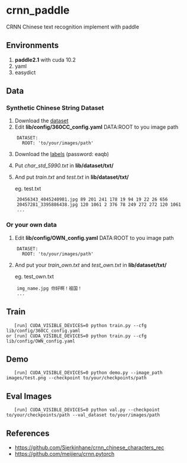 # crnn_paddle
CRNN Chinese text recognition implement with paddle
## Environments
1. **paddle2.1** with cuda 10.2
2. yaml
3. easydict
## Data
### Synthetic Chinese String Dataset
1. Download the [dataset](https://pan.baidu.com/s/1ufYbnZAZ1q0AlK7yZ08cvQ)
2. Edit **lib/config/360CC_config.yaml** DATA:ROOT to you image path

```angular2html
    DATASET:
      ROOT: 'to/your/images/path'
```
3. Download the [labels](https://pan.baidu.com/s/1oOKFDt7t0Wg6ew2uZUN9xg) (password: eaqb)
4. Put *char_std_5990.txt* in **lib/dataset/txt/**
5. And put *train.txt* and *test.txt* in **lib/dataset/txt/**

    eg. test.txt
```
    20456343_4045240981.jpg 89 201 241 178 19 94 19 22 26 656
    20457281_3395886438.jpg 120 1061 2 376 78 249 272 272 120 1061
    ...
```

### Or your own data
1. Edit **lib/config/OWN_config.yaml** DATA:ROOT to you image path
```angular2html
    DATASET:
      ROOT: 'to/your/images/path'
```
2. And put your *train_own.txt* and *test_own.txt* in **lib/dataset/txt/**

    eg. test_own.txt
```
    img_name.jpg 你好啊！祖国！
    ...
```
## Train
```angular2html
   [run] CUDA_VISIBLE_DEVICES=0 python train.py --cfg lib/config/360CC_config.yaml
or [run] CUDA_VISIBLE_DEVICES=0 python train.py --cfg lib/config/OWN_config.yaml
```

## Demo
```angular2html
   [run] CUDA_VISIBLE_DEVICES=0 python demo.py --image_path images/test.png --checkpoint to/your/checkpoints/path
```

## Eval Images
```angular2html
   [run] CUDA_VISIBLE_DEVICES=0 python val.py --checkpoint to/your/checkpoints/path --val_dataset to/your/images/path
```

## References
- https://github.com/Sierkinhane/crnn_chinese_characters_rec
- https://github.com/meijieru/crnn.pytorch
